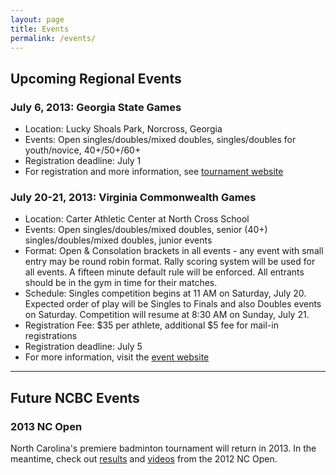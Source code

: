 ```yaml
---
layout: page
title: Events
permalink: /events/
---
```


## Upcoming Regional Events

### July 6, 2013: Georgia State Games
- Location: Lucky Shoals Park, Norcross, Georgia
- Events: Open singles/doubles/mixed doubles, singles/doubles for youth/novice, 40+/50+/60+
- Registration deadline: July 1
- For registration and more information, see [tournament website](http://www.georgiagames.org/badmin.html)

### July 20-21, 2013: Virginia Commonwealth Games
- Location: Carter Athletic Center at North Cross School
- Events: Open singles/doubles/mixed doubles, senior (40+) singles/doubles/mixed doubles, junior events
- Format: Open & Consolation brackets in all events - any event with small entry may be round robin format. Rally scoring system will be used for all events. A fifteen minute default rule will be enforced. All entrants should be in the gym in time for their matches.
- Schedule: Singles competition begins at 11 AM on Saturday, July 20. Expected order of play will be Singles to Finals and also Doubles events on Saturday. Competition will resume at 8:30 AM on Sunday, July 21.
- Registration Fee: $35 per athlete, additional $5 fee for mail-in registrations
- Registration deadline: July 5
- For more information, visit the [event website](http://www.commonwealthgames.org/2013_Subway_Games/2013_Sports_Listing/Badminton.htm)

<hr />

## Future NCBC Events

### 2013 NC Open

North Carolina's premiere badminton tournament will return in 2013. In the meantime, check out [results](http://ncbadminton.org/news/2012/09/nc-open-winners/) and [videos](http://ncbadminton.org/video/) from the 2012 NC Open.